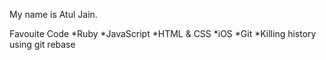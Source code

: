 My name is Atul Jain.

Favouite Code
*Ruby
*JavaScript
*HTML & CSS
*iOS
*Git
*Killing history using git rebase 
